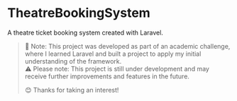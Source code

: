 # TheatreBookingSystem
A theatre ticket booking system created with Laravel.

> 📘 Note: This project was developed as part of an academic challenge, where I learned Laravel and built a project to apply my initial understanding of the framework.  
> ⚠️ Please note: This project is still under development and may receive further improvements and features in the future.
> 
> 😊 Thanks for taking an interest!
